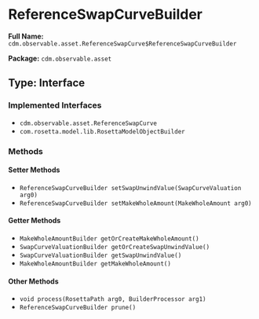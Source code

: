 # ReferenceSwapCurveBuilder

**Full Name:** `cdm.observable.asset.ReferenceSwapCurve$ReferenceSwapCurveBuilder`

**Package:** `cdm.observable.asset`

## Type: Interface

### Implemented Interfaces

- `cdm.observable.asset.ReferenceSwapCurve`
- `com.rosetta.model.lib.RosettaModelObjectBuilder`

### Methods

#### Setter Methods

- `ReferenceSwapCurveBuilder setSwapUnwindValue(SwapCurveValuation arg0)`
- `ReferenceSwapCurveBuilder setMakeWholeAmount(MakeWholeAmount arg0)`

#### Getter Methods

- `MakeWholeAmountBuilder getOrCreateMakeWholeAmount()`
- `SwapCurveValuationBuilder getOrCreateSwapUnwindValue()`
- `SwapCurveValuationBuilder getSwapUnwindValue()`
- `MakeWholeAmountBuilder getMakeWholeAmount()`

#### Other Methods

- `void process(RosettaPath arg0, BuilderProcessor arg1)`
- `ReferenceSwapCurveBuilder prune()`

